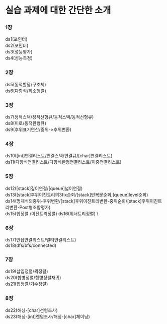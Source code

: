 # 실습 과제에 대한 간단한 소개
     
### 1장
ds1(포인터) \
ds2(포인터) \
ds3(성능평가) \
ds4(성능측정)
### 2장
ds5(동적할당/구조체)\
ds6(다항식/희소행렬)
### 3장
ds7(정적스택/정적선형큐/동적스택/동적선형큐)\
ds8(미로/동적환형큐) \
ds9(후위표기연산/중위->후위변환)
### 4장
ds10([int]연결리스트/연결스택/연결큐/[char]연결리스트)\
ds11(다항식연결리스트/다항식환형연결리스트/이중연결리스트)
### 5장
ds12([stack]깊이연결/[queue]넓이연결) \
ds13([stack]후위이진트리의3fix순회/[stack]반복문순회,[queue]level순회) \
ds14(명제식의중위-후위변환/[stack]후위이진트리변환-중위순회/[stack]후위이진트리변환-Post형조합평가) \
ds15(힙정렬 /이진트리정렬) ds16(위너트리정렬) \
### 6장
ds17(인접연결리스트/멀티연결리스트) \
ds18(dfs/bfs/connected)
### 7장
ds19(삽입정렬/퀵정렬) \
ds20(합병정렬/합병정렬재귀) \
ds21(힙정렬/기수정렬)
### 8장
ds22(해싱-[char]선형조사)\
ds23(해싱-[int]랜덤조사/해싱-[char]체이닝)
